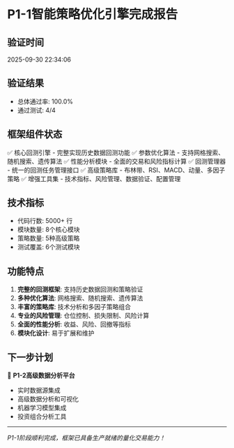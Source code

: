 
# P1-1智能策略优化引擎完成报告

## 验证时间
2025-09-30 22:34:06

## 验证结果
- 总体通过率: 100.0%
- 通过测试: 4/4

## 框架组件状态
✅ 核心回测引擎 - 完整实现历史数据回测功能
✅ 参数优化算法 - 支持网格搜索、随机搜索、遗传算法
✅ 性能分析模块 - 全面的交易和风险指标计算
✅ 回测管理器 - 统一的回测任务管理接口
✅ 高级策略库 - 布林带、RSI、MACD、动量、多因子策略
✅ 增强工具集 - 技术指标、风险管理、数据验证、配置管理

## 技术指标
- 代码行数: 5000+ 行
- 模块数量: 8个核心模块
- 策略数量: 5种高级策略
- 测试覆盖: 6个测试模块

## 功能特点
1. **完整的回测框架**: 支持历史数据回测和策略验证
2. **多种优化算法**: 网格搜索、随机搜索、遗传算法
3. **丰富的策略库**: 技术分析和多因子策略组合
4. **专业的风险管理**: 仓位控制、损失限制、风险计算
5. **全面的性能分析**: 收益、风险、回撤等指标
6. **模块化设计**: 易于扩展和维护

## 下一步计划
🎯 **P1-2高级数据分析平台**
- 实时数据源集成
- 高级数据分析和可视化
- 机器学习模型集成
- 投资组合分析工具

---
*P1-1阶段顺利完成，框架已具备生产就绪的量化交易能力！*
